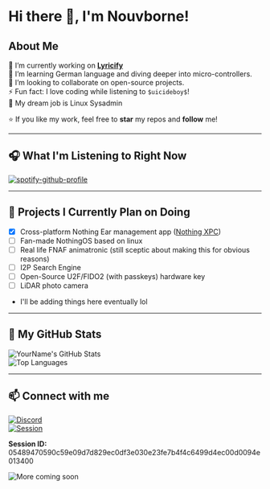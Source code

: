 # Hi there 👋, I'm Nouvborne!

## About Me

🔭 I’m currently working on **[Lyricify](https://github.com/nouvborne/lyricify)**  
🌱 I’m learning German language and diving deeper into micro-controllers.  
👯 I’m looking to collaborate on open-source projects.  
⚡ Fun fact: I love coding while listening to `$uicideboy$`!  
💼 My dream job is Linux Sysadmin  

⭐️ If you like my work, feel free to **star** my repos and **follow** me!

---

## 🎧 What I'm Listening to Right Now

[![spotify-github-profile](https://spotify-github-profile.kittinanx.com/api/view?uid=6hngu5i1k3rh4ee6wwyzt3p9o&cover_image=true&theme=novatorem&show_offline=true&background_color=121212&interchange=false)](https://spotify-github-profile.kittinanx.com/api/view?uid=6hngu5i1k3rh4ee6wwyzt3p9o&redirect=true)

---

## 📅 Projects I Currently Plan on Doing

- [x] Cross-platform Nothing Ear management app ([Nothing XPC](https://github.com/nouvborne/nothing-xpc))
- [ ] Fan-made NothingOS based on linux 
- [ ] Real life FNAF animatronic (still sceptic about making this for obvious reasons)  
- [ ] I2P Search Engine  
- [ ] Open-Source U2F/FIDO2 (with passkeys) hardware key  
- [ ] LiDAR photo camera  
- I'll be adding things here eventually lol   

---

## 🚀 My GitHub Stats

![YourName's GitHub Stats](https://github-readme-stats.vercel.app/api?username=nouvborne&show_icons=true&count_private=true&theme=radical)  
![Top Languages](https://github-readme-stats.vercel.app/api/top-langs/?username=nouvborne&layout=compact&theme=radical)

---

## 📫 Connect with me

[![Discord](https://img.shields.io/badge/Nouvborne-0A66C2?logo=discord&style=for-the-badge&logoColor=white)](https://discord.com/users/1385778737819156662)  
[![Session](https://img.shields.io/badge/Session-1DA1F2?logo=session&style=for-the-badge&logoColor=white)](https://getsession.org)  

**Session ID:**  
05489470590c59e09d7d829ec0df3e030e23fe7b4f4c6499d4ec00d0094e013400


![More coming soon](https://img.shields.io/badge/More_coming_soon-0A66C2?logo=none&style=for-the-badge&logoColor=white)

